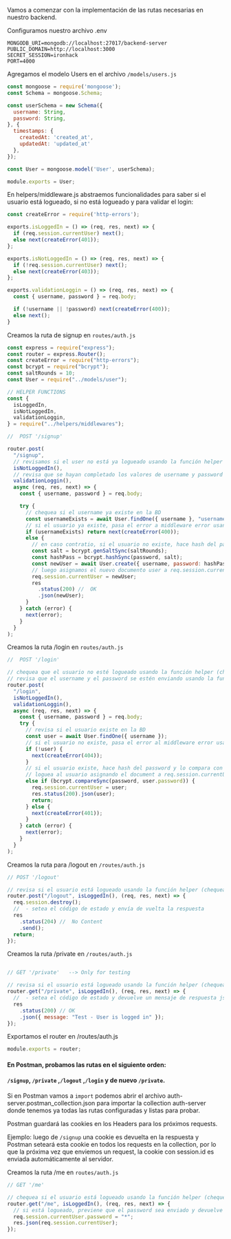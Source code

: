 Vamos a comenzar con la implementación de las rutas necesarias en nuestro backend.

Configuramos nuestro archivo .env

```
MONGODB_URI=mongodb://localhost:27017/backend-server
PUBLIC_DOMAIN=http://localhost:3000
SECRET_SESSION=ironhack
PORT=4000
```

Agregamos el modelo Users en el archivo `/models/users.js`

```js
const mongoose = require('mongoose');
const Schema = mongoose.Schema;

const userSchema = new Schema({
  username: String,
  password: String,
}, {
  timestamps: {
    createdAt: 'created_at',
    updatedAt: 'updated_at'
  },
});

const User = mongoose.model('User', userSchema);

module.exports = User;
```

En helpers/middleware.js abstraemos funcionalidades para saber si el usuario está logueado, si no está logueado y para validar el login:

```js
const createError = require('http-errors');

exports.isLoggedIn = () => (req, res, next) => {
  if (req.session.currentUser) next();
  else next(createError(401));
};

exports.isNotLoggedIn = () => (req, res, next) => {
  if (!req.session.currentUser) next();
  else next(createError(403));
};

exports.validationLoggin = () => (req, res, next) => {
  const { username, password } = req.body;

  if (!username || !password) next(createError(400));
  else next();
}
```

Creamos la ruta de signup en `routes/auth.js`

```js
const express = require("express");
const router = express.Router();
const createError = require("http-errors");
const bcrypt = require("bcrypt");
const saltRounds = 10;
const User = require("../models/user");

// HELPER FUNCTIONS
const {
  isLoggedIn,
  isNotLoggedIn,
  validationLoggin,
} = require("../helpers/middlewares");

//  POST '/signup'

router.post(
  "/signup",
  // revisamos si el user no está ya logueado usando la función helper (chequeamos si existe req.session.currentUser)
  isNotLoggedIn(),
  // revisa que se hayan completado los valores de username y password usando la función helper
  validationLoggin(),
  async (req, res, next) => {
    const { username, password } = req.body;

    try {
      // chequea si el username ya existe en la BD
      const usernameExists = await User.findOne({ username }, "username");
      // si el usuario ya existe, pasa el error a middleware error usando next()
      if (usernameExists) return next(createError(400));
      else {
        // en caso contratio, si el usuario no existe, hace hash del password y crea un nuevo usuario en la BD
        const salt = bcrypt.genSaltSync(saltRounds);
        const hashPass = bcrypt.hashSync(password, salt);
        const newUser = await User.create({ username, password: hashPass });
        // luego asignamos el nuevo documento user a req.session.currentUser y luego enviamos la respuesta en json
        req.session.currentUser = newUser;
        res
          .status(200) //  OK
          .json(newUser);
      }
    } catch (error) {
      next(error);
    }
  }
);
```

Creamos la ruta /login en `routes/auth.js`

```js
//  POST '/login'

// chequea que el usuario no esté logueado usando la función helper (chequea si existe req.session.currentUser)
// revisa que el username y el password se estén enviando usando la función helper
router.post(
  "/login",
  isNotLoggedIn(),
  validationLoggin(),
  async (req, res, next) => {
    const { username, password } = req.body;
    try {
      // revisa si el usuario existe en la BD
      const user = await User.findOne({ username });
      // si el usuario no existe, pasa el error al middleware error usando next()
      if (!user) {
        next(createError(404));
      }
      // si el usuario existe, hace hash del password y lo compara con el de la BD
      // loguea al usuario asignando el document a req.session.currentUser, y devuelve un json con el user
      else if (bcrypt.compareSync(password, user.password)) {
        req.session.currentUser = user;
        res.status(200).json(user);
        return;
      } else {
        next(createError(401));
      }
    } catch (error) {
      next(error);
    }
  }
);
```

Creamos la ruta para /logout en `/routes/auth.js`

```js
// POST '/logout'

// revisa si el usuario está logueado usando la función helper (chequea si la sesión existe), y luego destruimos la sesión
router.post("/logout", isLoggedIn(), (req, res, next) => {
  req.session.destroy();
  //  - setea el código de estado y envía de vuelta la respuesta
  res
    .status(204) //  No Content
    .send();
  return;
});
```

Creamos la ruta /private en `/routes/auth.js`

```js

// GET '/private'   --> Only for testing

// revisa si el usuario está logueado usando la función helper (chequea si existe la sesión), y devuelve un mensaje
router.get("/private", isLoggedIn(), (req, res, next) => {
  //  - setea el código de estado y devuelve un mensaje de respuesta json
  res
    .status(200) // OK
    .json({ message: "Test - User is logged in" });
});
```

Exportamos el router en /routes/auth.js

```js
module.exports = router;
```

#### En Postman, probamos las rutas en el siguiente orden:

####   `/signup`,  `/private` ,`/logout` ,`/login` y de nuevo `/private`.

Si en Postman vamos a `import` podemos abrir el archivo auth-server.postman_collection.json para importar la collection auth-server donde tenemos ya todas las rutas configuradas y listas para probar.

Postman guardará las cookies en los Headers para los próximos requests.

Ejemplo: luego de `/signup` una cookie es devuelta en la respuesta y Postman seteará esta cookie en todos los requests en la collection, por lo que la próxima vez que enviemos un request, la cookie con session.id es enviada automáticamente al servidor.

Creamos la ruta /me en `routes/auth.js`

```js
// GET '/me'

// chequea si el usuario está logueado usando la función helper (chequea si existe la sesión)
router.get("/me", isLoggedIn(), (req, res, next) => {
  // si está logueado, previene que el password sea enviado y devuelve un json con los datos del usuario (disponibles en req.session.currentUser)
  req.session.currentUser.password = "*";
  res.json(req.session.currentUser);
});
```